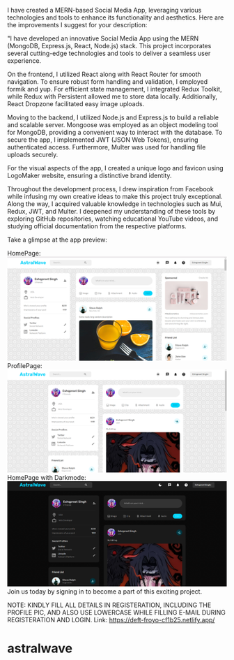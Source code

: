 I have created a MERN-based Social Media App, leveraging various technologies and tools to enhance its functionality and aesthetics. Here are the improvements I suggest for your description:

"I have developed an innovative Social Media App using the MERN (MongoDB, Express.js, React, Node.js) stack. This project incorporates several cutting-edge technologies and tools to deliver a seamless user experience.

On the frontend, I utilized React along with React Router for smooth navigation. To ensure robust form handling and validation, I employed formik and yup. For efficient state management, I integrated Redux Toolkit, while Redux with Persistent allowed me to store data locally. Additionally, React Dropzone facilitated easy image uploads.

Moving to the backend, I utilized Node.js and Express.js to build a reliable and scalable server. Mongoose was employed as an object modeling tool for MongoDB, providing a convenient way to interact with the database. To secure the app, I implemented JWT (JSON Web Tokens), ensuring authenticated access. Furthermore, Multer was used for handling file uploads securely.

For the visual aspects of the app, I created a unique logo and favicon using LogoMaker website, ensuring a distinctive brand identity.

Throughout the development process, I drew inspiration from Facebook while infusing my own creative ideas to make this project truly exceptional. Along the way, I acquired valuable knowledge in technologies such as Mui, Redux, JWT, and Multer. I deepened my understanding of these tools by exploring GitHub repositories, watching educational YouTube videos, and studying official documentation from the respective platforms.

Take a glimpse at the app preview:

HomePage: ![Alt text](image-2.png)
ProfilePage:![Alt text](image-1.png)
HomePage with Darkmode: ![Alt text](image.png)
Join us today by signing in to become a part of this exciting project.

NOTE: KINDLY FILL ALL DETAILS IN REGISTERATION, INCLUDING THE PROFILE PIC, AND ALSO USE LOWERCASE WHILE FILLING E-MAIL DURING REGISTERATION AND LOGIN.
Link: https://deft-froyo-cf1b25.netlify.app/
# astralwave

